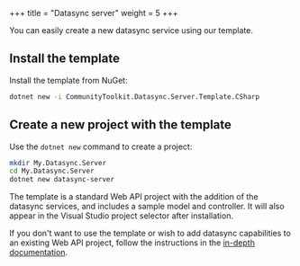 +++
title = "Datasync server"
weight = 5
+++

You can easily create a new datasync service using our template.

## Install the template

Install the template from NuGet:

```bash
dotnet new -i CommunityToolkit.Datasync.Server.Template.CSharp
```

## Create a new project with the template

Use the `dotnet new` command to create a project:

```bash
mkdir My.Datasync.Server
cd My.Datasync.Server
dotnet new datasync-server
```

The template is a standard Web API project with the addition of the datasync services, and includes a sample model and controller.  It will also appear in the Visual Studio project selector after installation.

If you don't want to use the template or wish to add datasync capabilities to an existing Web API project, follow the instructions in the [in-depth documentation](../in-depth/server/_index.md).
